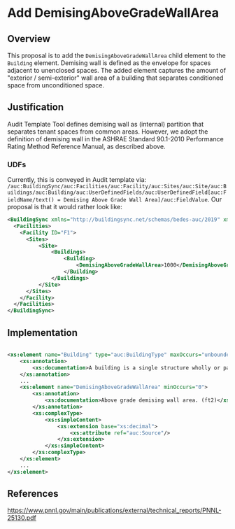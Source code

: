 # Add DemisingAboveGradeWallArea

## Overview

This proposal is to add the `DemisingAboveGradeWallArea` child element to the `Building` element. Demising wall is defined as the envelope for spaces adjacent to unenclosed spaces. The added element captures the amount of "exterior / semi-exterior" wall area of a building that separates conditioned space from unconditioned space.

## Justification

Audit Template Tool defines demising wall as (internal) partition that separates tenant spaces from common areas. However, we adopt the definition of demising wall in the ASHRAE Standard 90.1-2010 Performance Rating Method Reference Manual, as described above.

### UDFs
Currently, this is conveyed in Audit template via: `/auc:BuildingSync/auc:Facilities/auc:Facility/auc:Sites/auc:Site/auc:Buildings/auc:Building/auc:UserDefinedFields/auc:UserDefinedField[auc:FieldName/text() = Demising Above Grade Wall Area]/auc:FieldValue`. Our proposal is that it would rather look like:

```xml
<BuildingSync xmlns="http://buildingsync.net/schemas/bedes-auc/2019" xmlns:xsi="http://www.w3.org/2001/XMLSchema-instance" xsi:schemaLocation="http://buildingsync.net/schemas/bedes-auc/2019 https://raw.githubusercontent.com/BuildingSync/schema/v2.2.0/BuildingSync.xsd" version="2.2.0">
  <Facilities>
    <Facility ID="F1">
      <Sites>
          <Site>
              <Buildings>
                  <Building>
                      <DemisingAboveGradeWallArea>1000</DemisingAboveGradeWallArea>
                  </Building>
              </Buildings>
          </Site>
      </Sites>
    </Facility>
  </Facilities>
</BuildingSync>
```

## Implementation

```xml

<xs:element name="Building" type="auc:BuildingType" maxOccurs="unbounded">
    <xs:annotation>
        <xs:documentation>A building is a single structure wholly or partially enclosed within exterior walls, or within exterior and abutment walls (party walls), and a roof, affording shelter to persons, animals, or property. A building can be two or more units held in the condominium form of ownership that are governed by the same board of managers.</xs:documentation>
    </xs:annotation>
    ...
    <xs:element name="DemisingAboveGradeWallArea" minOccurs="0">
        <xs:annotation>
            <xs:documentation>Above grade demising wall area. (ft2)</xs:documentation>
        </xs:annotation>
        <xs:complexType>
            <xs:simpleContent>
                <xs:extension base="xs:decimal">
                    <xs:attribute ref="auc:Source"/>
                </xs:extension>
            </xs:simpleContent>
        </xs:complexType>
    </xs:element>
    ...
</xs:element>
```

## References
https://www.pnnl.gov/main/publications/external/technical_reports/PNNL-25130.pdf
